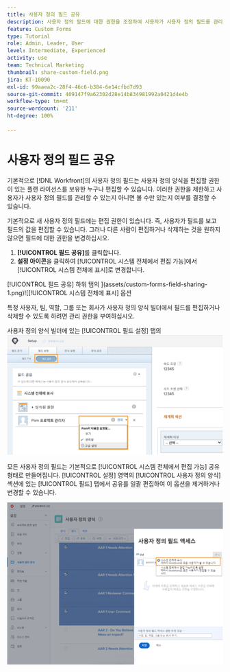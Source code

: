 ```yaml
---
title: 사용자 정의 필드 공유
description: 사용자 정의 필드에 대한 권한을 조정하여 사용자가 사용자 정의 필드를 관리할 수 있는지 또는 볼 수만 있는지 여부를 결정하는 방법을 알아봅니다.
feature: Custom Forms
type: Tutorial
role: Admin, Leader, User
level: Intermediate, Experienced
activity: use
team: Technical Marketing
thumbnail: share-custom-field.png
jira: KT-10090
exl-id: 99aaea2c-28f4-46c6-b384-6e14cfbd7d93
source-git-commit: 409147f9a62302d28e14b834981992a0421d4e4b
workflow-type: tm+mt
source-wordcount: '211'
ht-degree: 100%

---
```


# 사용자 정의 필드 공유

기본적으로 [!DNL Workfront]의 사용자 정의 필드는 사용자 정의 양식을 편집할 권한이 있는 플랜 라이선스를 보유한 누구나 편집할 수 있습니다. 이러한 권한을 제한하고 사용자가 사용자 정의 필드를 관리할 수 있는지 아니면 볼 수만 있는지 여부를 결정할 수 있습니다.

기본적으로 새 사용자 정의 필드에는 편집 권한이 있습니다. 즉, 사용자가 필드를 보고 필드의 값을 편집할 수 있습니다. 그러나 다른 사람이 편집하거나 삭제하는 것을 원하지 않으면 필드에 대한 권한을 변경하십시오.

1. **[!UICONTROL 필드 공유]**&#x200B;를 클릭합니다.
1. **설정 아이콘**&#x200B;을 클릭하여 [!UICONTROL 시스템 전체에서 편집 가능]에서 [!UICONTROL 시스템 전체에 표시]로 변경합니다.

[!UICONTROL 필드 공유] 하위 탭의 ](assets/custom-forms-field-sharing-1.png)![[!UICONTROL 시스템 전체에 표시] 옵션

특정 사용자, 팀, 역할, 그룹 또는 회사가 사용자 정의 양식 빌더에서 필드를 편집하거나 삭제할 수 있도록 하려면 관리 권한을 부여하십시오.

사용자 정의 양식 빌더에 있는 [!UICONTROL 필드 설정] 탭의 ![[!UICONTROL 필드 공유] 하위 탭](assets/custom-forms-field-sharing-2.png)

모든 사용자 정의 필드는 기본적으로 [!UICONTROL 시스템 전체에서 편집 가능] 공유 형태로 만들어집니다. [!UICONTROL 설정] 영역의 [!UICONTROL 사용자 정의 양식] 섹션에 있는 [!UICONTROL 필드] 탭에서 공유를 일괄 편집하여 이 옵션을 제거하거나 변경할 수 있습니다.

![[!UICONTROL 사용자 정의 필드 액세스 권한] 창](assets/custom-forms-field-sharing-3.png)
